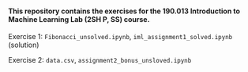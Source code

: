 #### This repository contains the exercises for the 190.013 Introduction to Machine Learning Lab (2SH P, SS) course.

Exercise 1: `Fibonacci_unsolved.ipynb`, `iml_assignment1_solved.ipynb ` (solution)

Exercise 2: `data.csv`, `assignment2_bonus_unsloved.ipynb`


